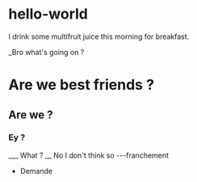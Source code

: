 # hello-world

I drink some multifruit juice this morning for breakfast.

_Bro what's going on ?
# Are we best friends ?
## Are we ?
### Ey ?
___ What ?
__ No I don't think so 
---franchement 
- Demande
